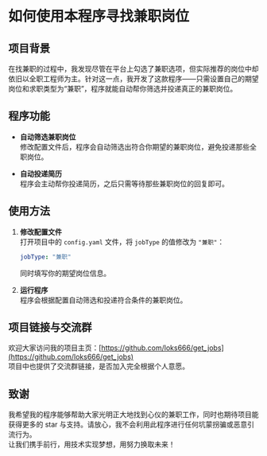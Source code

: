 # 如何使用本程序寻找兼职岗位

## 项目背景

在找兼职的过程中，我发现尽管在平台上勾选了兼职选项，但实际推荐的岗位中却依旧以全职工程师为主。针对这一点，我开发了这款程序——只需设置自己的期望岗位和求职类型为“兼职”，程序就能自动帮你筛选并投递真正的兼职岗位。

## 程序功能

- **自动筛选兼职岗位**  
  修改配置文件后，程序会自动筛选出符合你期望的兼职岗位，避免投递那些全职岗位。

- **自动投递简历**  
  程序会主动帮你投递简历，之后只需等待那些兼职岗位的回复即可。

## 使用方法

1. **修改配置文件**  
   打开项目中的 `config.yaml` 文件，将 `jobType` 的值修改为 `"兼职"`：
   ```yaml
   jobType: "兼职"
   ```
   同时填写你的期望岗位信息。

2. **运行程序**  
   程序会根据配置自动筛选和投递符合条件的兼职岗位。

## 项目链接与交流群

欢迎大家访问我的项目主页：[https://github.com/loks666/get_jobs](https://github.com/loks666/get_jobs)  
项目中也提供了交流群链接，是否加入完全根据个人意愿。

## 致谢

我希望我的程序能够帮助大家光明正大地找到心仪的兼职工作，同时也期待项目能获得更多的 star 与支持。请放心，我不会利用此程序进行任何坑蒙拐骗或恶意引流行为。  
让我们携手前行，用技术实现梦想，用努力换取未来！